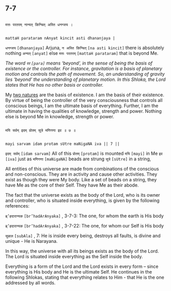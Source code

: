 ## 7-7


```shloka-sa

मत्तः परतरम् नान्यत् किन्चित् अस्ति धनन्जय ।

```
```shloka-sa-hk

mattaH parataram nAnyat kincit asti dhananjaya |

```
`धनन्जय` `[dhananjaya]` Arjuna, `न अस्ति किन्चित्` `[na asti kincit]` there is absolutely nothing `अन्यत्` `[anyat]` else `मत्तः परतरम्` `[mattaH parataram]` that is beyond Me.

_The word 
`पर` `[para]`
 means ‘beyond’, in the sense of being the basis of existence or the controller. For instance, gravitation is a basis of planetary motion and controls the path of movement. So, an understanding of gravity lies ‘beyond’ the understanding of planetary motion. In this Shloka, the Lord states that He has no other basis or controller._

My [two natures](TwoNatures_univrs_and_ultimate)
 are the basis of existence. I am the basis of their existence. By virtue of being the controller of the very consciousness that controls all conscious beings, I am the ultimate basis of everything. Further, I am the ultimate in having the qualities of knowledge, strength and power. Nothing else is beyond Me in knowledge, strength or power.


```shloka-sa

मयि सर्वम् इदम् प्रोतम् सूत्रे मणिगणा इव ॥ ७ ॥

```
```shloka-sa-hk

mayi sarvam idam protam sUtre maNigaNA iva || 7 ||

```
`इदम् सर्वम्` `[idam sarvam]` All of this `प्रोतम्` `[protam]` is mounted `मयि` `[mayi]` in Me `इव` `[iva]` just as `मणिगणा` `[maNigaNA]` beads are strung `सूत्रे` `[sUtre]` in a string,

All entities of this universe are made from combinations of the conscious and non-conscious. They are in activity and cause other activities. They exist as though they were My body. Like a set of beads on a string, they have Me as the core of their Self. They have Me as their abode. 

The fact that the universe exists as the body of the Lord, who is its owner and controller, who is situated inside everything, is given by the following references:

`ब्र्’हदारान्यक` `[br’hadArAnyaka]` , 3-7-3: The one, for whom the earth is His body

`ब्र्’हदारान्यक` `[br’hadArAnyaka]` , 3-7-22: The one, for whom our Self is His body

`सुबाल` `[subAla]` , 7:
 He is inside every being, destroys all faults, is divine and unique - He is Narayana.

In this way, the universe with all its beings exists as the body of the Lord. The Lord is situated inside everything as the Self inside the body. 

Everything is a form of the Lord and the Lord exists in every form – since everything is His body and He is the ultimate Self. He continues in the following Shlokas, stating that everything relates to Him - that He is the one addressed by all words.


